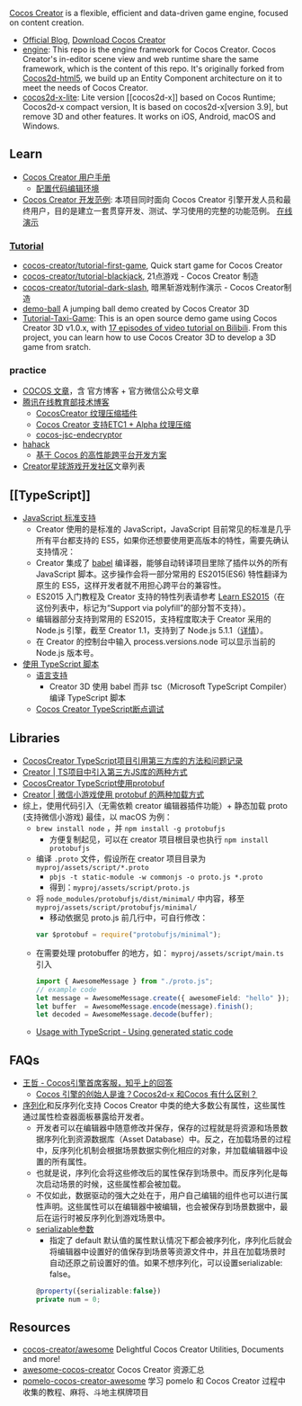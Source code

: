 [Cocos Creator](https://github.com/cocos-creator) is a flexible, efficient and data-driven game engine, focused on content creation.


- [Official Blog](https://www.cocos.com/category/blog), [Download Cocos Creator](https://www.cocos.com/creator)
- [engine](https://github.com/cocos-creator/engine): This repo is the engine framework for Cocos Creator. Cocos Creator's in-editor scene view and web runtime share the same framework, which is the content of this repo. It's originally forked from [Cocos2d-html5](https://github.com/cocos2d/cocos2d-html5/), we build up an Entity Component architecture on it to meet the needs of Cocos Creator.
- [cocos2d-x-lite](https://github.com/cocos-creator/cocos2d-x-lite): Lite version [[cocos2d-x]] based on Cocos Runtime; Cocos2d-x compact version, It is based on cocos2d-x[version 3.9], but remove 3D and other features. It works on iOS, Android, macOS and Windows.



## Learn
- [Cocos Creator 用户手册](https://docs.cocos.com/creator/manual/zh/)
  - [配置代码编辑环境](https://docs.cocos.com/creator/manual/zh/getting-started/coding-setup.html?h=vscode)
- [Cocos Creator 开发范例](https://github.com/cocos-creator/example-cases): 本项目同时面向 Cocos Creator 引擎开发人员和最终用户，目的是建立一套贯穿开发、测试、学习使用的完整的功能范例。 [在线演示](https://cocos-creator.github.io/example-cases/)

### [Tutorial](https://github.com/cocos-creator?q=tutorial)
- [cocos-creator/tutorial-first-game](https://github.com/cocos-creator/tutorial-first-game), Quick start game for Cocos Creator
- [cocos-creator/tutorial-blackjack](https://github.com/cocos-creator/tutorial-blackjack), 21点游戏 - Cocos Creator 制造
- [cocos-creator/tutorial-dark-slash](https://github.com/cocos-creator/tutorial-dark-slash), 暗黑斩游戏制作演示 - Cocos Creator制造
- [demo-ball](https://github.com/cocos-creator/demo-ball) A jumping ball demo created by Cocos Creator 3D
- [Tutorial-Taxi-Game](https://github.com/cocos-creator/tutorial-taxi-game): This is an open source demo game using Cocos Creator 3D v1.0.x, with [17 episodes of video tutorial on Bilibili](https://www.bilibili.com/video/BV1AE411j7L9). From this project, you can learn how to use Cocos Creator 3D to develop a 3D game from sratch.

### practice
- [COCOS 文章](https://www.chainnews.com/u/655723746819.htm)，含 官方博客 + 官方微信公众号文章
- [腾讯在线教育部技术博客](https://oedx.github.io/)
  - [CocosCreator 纹理压缩插件](https://github.com/OEDx/ccc-texturecompression)
  - [Cocos Creator 支持ETC1 + Alpha 纹理压缩](https://oedx.github.io/2019/05/15/cocos-creator-support-etc1-alpha/)
  - [cocos-jsc-endecryptor](https://github.com/OEDx/cocos-jsc-endecryptor)
- [hahack](https://www.hahack.com/tags#Cocos)
  - [基于 Cocos 的高性能跨平台开发方案](https://www.hahack.com/codes/cocos-based-high-performance-cross-platform-app-developing/)
- [Creator星球游戏开发社区](https://cloud.tencent.com/developer/column/80686)文章列表



## [[TypeScript]]
- [JavaScript 标准支持](https://docs.cocos.com/creator/manual/zh/scripting/reference/javascript-support.html)
  - Creator 使用的是标准的 JavaScript，JavaScript 目前常见的标准是几乎所有平台都支持的 ES5，如果你还想要使用更高版本的特性，需要先确认支持情况：
  - Creator 集成了 [babel](https://babeljs.io/) 编译器，能够自动转译项目里除了插件以外的所有 JavaScript 脚本。这步操作会将一部分常用的 ES2015(ES6) 特性翻译为原生的 ES5，这样开发者就不用担心跨平台的兼容性。
  - ES2015 入门教程及 Creator 支持的特性列表请参考 [Learn ES2015](https://babeljs.io/docs/en/learn)（在这份列表中，标记为“Support via polyfill”的部分暂不支持）。
  - 编辑器部分支持到常用的 ES2015，支持程度取决于 Creator 采用的 Node.js 引擎，截至 Creator 1.1，支持到了 Node.js 5.1.1（[详情](http://node.green/)）。
  - 在 Creator 的控制台中输入 process.versions.node 可以显示当前的 Node.js 版本号。
- [使用 TypeScript 脚本](https://docs.cocos.com/creator/manual/zh/scripting/typescript.html)
  - [语言支持](https://docs.cocos.com/creator3d/manual/en/scripting/language-support.html)
    - Creator 3D 使用 babel 而非 tsc（Microsoft TypeScript Compiler） 编译 TypeScript 脚本
  - [Cocos Creator TypeScript断点调试](https://blog.csdn.net/lxt610/article/details/91128045)



## Libraries
- [CocosCreator TypeScript项目引用第三方库的方法和问题记录](https://blog.k-res.net/archives/2428.html)
- [Creator | TS项目中引入第三方JS库的两种方式](https://mp.weixin.qq.com/s/bSy2XtK70F7OOCpI00nGDQ)
- [CocosCreator TypeScript使用protobuf](https://blog.csdn.net/xiefeifei316948714/article/details/90481643)
- [Creator | 微信小游戏使用 protobuf 的两种加载方式](https://mp.weixin.qq.com/s/OIkcsJQfLSXnZoUfXZ61AQ)
- 综上，使用代码引入（无需依赖 creator 编辑器插件功能）+ 静态加载 proto (支持微信小游戏) 最佳，以 macOS 为例：
  - `brew install node` ，并 `npm install -g protobufjs`
    - 方便复制起见，可以在 creator 项目根目录也执行 `npm install protobufjs`
  - 编译 `.proto` 文件，假设所在 creator 项目目录为 `myproj/assets/script/*.proto`
    - `pbjs -t static-module -w commonjs -o proto.js *.proto`
    - 得到：`myproj/assets/script/proto.js`
  - 将 `node_modules/protobufjs/dist/minimal/` 中内容，移至 `myproj/assets/script/protobufjs/minimal/`
    - 移动依据见 proto.js 前几行中，可自行修改：
    ```javascript
    var $protobuf = require("protobufjs/minimal");
    ```
  - 在需要处理 protobuffer 的地方，如： `myproj/assets/script/main.ts` 引入
    ```typescript
    import { AwesomeMessage } from "./proto.js";
    // example code
    let message = AwesomeMessage.create({ awesomeField: "hello" });
    let buffer  = AwesomeMessage.encode(message).finish();
    let decoded = AwesomeMessage.decode(buffer);
    ```
  - [Usage with TypeScript - Using generated static code](https://github.com/protobufjs/protobuf.js#using-generated-static-code)



## FAQs
- [王哲 - Cocos引擎首席客服，知乎上的回答](https://www.zhihu.com/people/walzer/answers)
  - [Cocos 引擎的创始人是谁？Cocos2d-x 和Cocos 有什么区别？](https://www.zhihu.com/question/41992081/answer/260427403)
- [序列化](https://docs.cocos.com/creator/manual/zh/getting-started/cocos2d-x-guide.html?q=#%E5%BA%8F%E5%88%97%E5%8C%96)和反序列化支持 Cocos Creator 中类的绝大多数公有属性，这些属性通过属性检查器面板暴露给开发者。
  - 开发者可以在编辑器中随意修改并保存，保存的过程就是将资源和场景数据序列化到资源数据库（Asset Database）中。反之，在加载场景的过程中，反序列化机制会根据场景数据实例化相应的对象，并加载编辑器中设置的所有属性。
  - 也就是说，序列化会将这些修改后的属性保存到场景中。而反序列化是每次启动场景的时候，这些属性都会被加载。
  - 不仅如此，数据驱动的强大之处在于，用户自己编辑的组件也可以进行属性声明。这些属性可以在编辑器中被编辑，也会被保存到场景数据中，最后在运行时被反序列化到游戏场景中。
  - [serializable参数](https://docs.cocos.com/creator3d/manual/zh/scripting/ccclass.html#serializable%E5%8F%82%E6%95%B0)
    - 指定了 default 默认值的属性默认情况下都会被序列化，序列化后就会将编辑器中设置好的值保存到场景等资源文件中，并且在加载场景时自动还原之前设置好的值。如果不想序列化，可以设置serializable: false。
    ```typescript
    @property({serializable:false})
    private num = 0;
    ```



## Resources
- [cocos-creator/awesome](https://github.com/cocos-creator/awesome) Delightful Cocos Creator Utilities, Documents and more!
- [awesome-cocos-creator](https://github.com/potato47/awesome-cocos-creator) Cocos Creator 资源汇总
- [pomelo-cocos-creator-awesome](https://github.com/tumobi/pomelo-cocos-creator-awesome) 学习 pomelo 和 Cocos Creator 过程中收集的教程、麻将、斗地主棋牌项目
